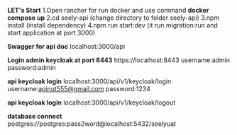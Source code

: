 **LET's Start**
1.Open rancher for run docker and use command **docker compose up**
2.cd seely-api (change directory to folder seely-api)
3.npm install (install dependency)
4.npm run start:dev (it run migration:run and start application at port 3000)

**Swagger for api doc**
localhost:3000/api

**Login admin keycloak at port 8443**
https://localhost:8443
username:admin
password:admin

**api keycloak login**
localhost:3000/api/v1/keycloak/login
username:apinut555@gmail.com
password:1234

**api keycloak login**
localhost:3000/api/v1/keycloak/logout

**database connect**
postgres://postgres:pass2word@localhost:5432/seelyuat


